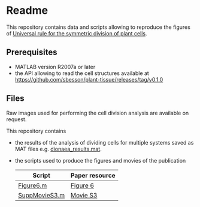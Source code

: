 Readme
======

This repository contains data and scripts allowing to reproduce the figures of
[Universal rule for the symmetric division of plant cells](https://doi.org/10.1073/pnas.1011866108).

Prerequisites
-------------

*   MATLAB version R2007a or later
*   the API allowing to read the cell structures available at
    https://github.com/sbesson/plant-tissue/releases/tag/v0.1.0

Files
-----

Raw images used for performing the cell division analysis are available on request.

This repository contains

*   the results of the analysis of dividing cells for multiple systems saved as MAT files e.g. [dionaea_results.mat](dionaea_results.mat).

*   the scripts used to produce the figures and movies of the publication

    | Script | Paper resource |
    |--------|----------------|
    | [Figure6.m](Figure6.m) | [Figure 6](http://www.pnas.org/content/108/15/6294#F6) |
    | [SuppMovieS3.m](SuppMovieS3.m) | [Movie S3](http://www.pnas.org/content/108/15/6294/tab-figures-data) |

